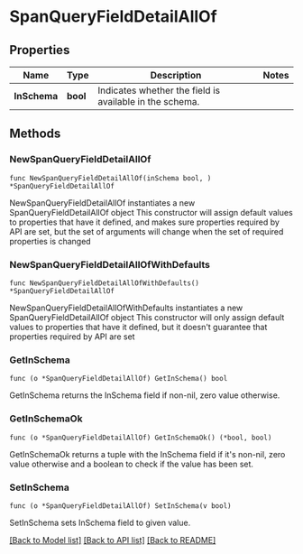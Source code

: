 # SpanQueryFieldDetailAllOf

## Properties

Name | Type | Description | Notes
------------ | ------------- | ------------- | -------------
**InSchema** | **bool** | Indicates whether the field is available in the schema. | 

## Methods

### NewSpanQueryFieldDetailAllOf

`func NewSpanQueryFieldDetailAllOf(inSchema bool, ) *SpanQueryFieldDetailAllOf`

NewSpanQueryFieldDetailAllOf instantiates a new SpanQueryFieldDetailAllOf object
This constructor will assign default values to properties that have it defined,
and makes sure properties required by API are set, but the set of arguments
will change when the set of required properties is changed

### NewSpanQueryFieldDetailAllOfWithDefaults

`func NewSpanQueryFieldDetailAllOfWithDefaults() *SpanQueryFieldDetailAllOf`

NewSpanQueryFieldDetailAllOfWithDefaults instantiates a new SpanQueryFieldDetailAllOf object
This constructor will only assign default values to properties that have it defined,
but it doesn't guarantee that properties required by API are set

### GetInSchema

`func (o *SpanQueryFieldDetailAllOf) GetInSchema() bool`

GetInSchema returns the InSchema field if non-nil, zero value otherwise.

### GetInSchemaOk

`func (o *SpanQueryFieldDetailAllOf) GetInSchemaOk() (*bool, bool)`

GetInSchemaOk returns a tuple with the InSchema field if it's non-nil, zero value otherwise
and a boolean to check if the value has been set.

### SetInSchema

`func (o *SpanQueryFieldDetailAllOf) SetInSchema(v bool)`

SetInSchema sets InSchema field to given value.



[[Back to Model list]](../README.md#documentation-for-models) [[Back to API list]](../README.md#documentation-for-api-endpoints) [[Back to README]](../README.md)


